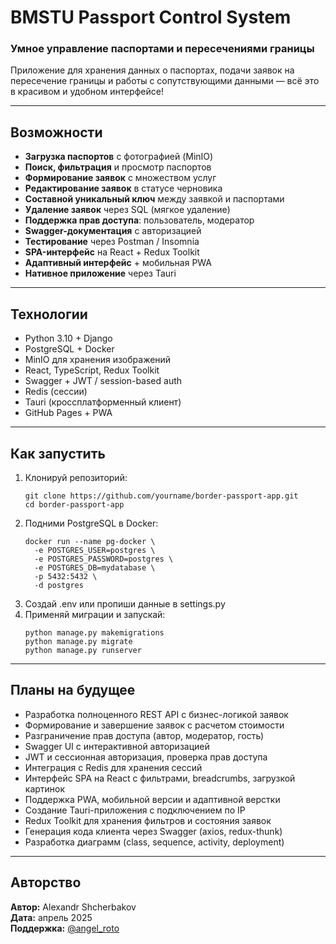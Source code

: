 <h1>BMSTU Passport Control System</h1>
<h3>Умное управление паспортами и пересечениями границы</h3>

<p>Приложение для хранения данных о паспортах, подачи заявок на пересечение границы и работы с сопутствующими данными — всё это в красивом и удобном интерфейсе!</p>

<hr>

<h2>Возможности</h2>
<ul>
  <li><strong>Загрузка паспортов</strong> с фотографией (MinIO)</li>
  <li><strong>Поиск, фильтрация</strong> и просмотр паспортов</li>
  <li><strong>Формирование заявок</strong> с множеством услуг</li>
  <li><strong>Редактирование заявок</strong> в статусе черновика</li>
  <li><strong>Составной уникальный ключ</strong> между заявкой и паспортами</li>
  <li><strong>Удаление заявок</strong> через SQL (мягкое удаление)</li>
  <li><strong>Поддержка прав доступа</strong>: пользователь, модератор</li>
  <li><strong>Swagger-документация</strong> с авторизацией</li>
  <li><strong>Тестирование</strong> через Postman / Insomnia</li>
  <li><strong>SPA-интерфейс</strong> на React + Redux Toolkit</li>
  <li><strong>Адаптивный интерфейс</strong> + мобильная PWA</li>
  <li><strong>Нативное приложение</strong> через Tauri</li>
</ul>

<hr>

<h2>Технологии</h2>
<ul>
  <li>Python 3.10 + Django</li>
  <li>PostgreSQL + Docker</li>
  <li>MinIO для хранения изображений</li>
  <li>React, TypeScript, Redux Toolkit</li>
  <li>Swagger + JWT / session-based auth</li>
  <li>Redis (сессии)</li>
  <li>Tauri (кроссплатформенный клиент)</li>
  <li>GitHub Pages + PWA</li>
</ul>

<hr>

<h2>Как запустить</h2>
<ol>
  <li>Клонируй репозиторий:
    <pre><code>git clone https://github.com/yourname/border-passport-app.git
cd border-passport-app</code></pre>
  </li>
  <li>Подними PostgreSQL в Docker:
    <pre><code>docker run --name pg-docker \
  -e POSTGRES_USER=postgres \
  -e POSTGRES_PASSWORD=postgres \
  -e POSTGRES_DB=mydatabase \
  -p 5432:5432 \
  -d postgres</code></pre>
  </li>
  <li>Создай .env или пропиши данные в settings.py</li>
  <li>Применяй миграции и запускай:
    <pre><code>python manage.py makemigrations
python manage.py migrate
python manage.py runserver</code></pre>
  </li>
</ol>

<hr>

<h2>Планы на будущее</h2>
<ul>
  <li>Разработка полноценного REST API с бизнес-логикой заявок</li>
  <li>Формирование и завершение заявок с расчетом стоимости</li>
  <li>Разграничение прав доступа (автор, модератор, гость)</li>
  <li>Swagger UI с интерактивной авторизацией</li>
  <li>JWT и сессионная авторизация, проверка прав доступа</li>
  <li>Интеграция с Redis для хранения сессий</li>
  <li>Интерфейс SPA на React с фильтрами, breadcrumbs, загрузкой картинок</li>
  <li>Поддержка PWA, мобильной версии и адаптивной верстки</li>
  <li>Создание Tauri-приложения с подключением по IP</li>
  <li>Redux Toolkit для хранения фильтров и состояния заявок</li>
  <li>Генерация кода клиента через Swagger (axios, redux-thunk)</li>
  <li>Разработка диаграмм (class, sequence, activity, deployment)</li>
</ul>

<hr>

<h2>Авторство</h2>
<p>
<strong>Автор:</strong> Alexandr Shcherbakov<br>
<strong>Дата:</strong> апрель 2025<br>
<strong>Поддержка:</strong> <a href="https://t.me/angel_roto">@angel_roto</a>
</p>
